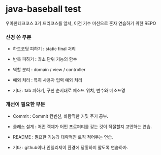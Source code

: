 # java-baseball test

우아한테크코스 3기 프리코스를 앞서, 이전 기수 미션으로 혼자 연습하기 위한 REPO

### 신경 쓴 부분

- 하드코딩 피하기 : static final 처리

- 반복 피하기 : 최소 단위 기능의 함수

- 역할 분리 : domain / view / controller

- 예외 처리 : 특히 사용자 입력 예외 처리 

- 기타 : tab 피하기, 구현 순서대로 메소드 위치, 변수와 메소드명


### 개선이 필요한 부분

- Commit : Commit 컨벤션, 바람직한 커밋 주기 공부.

- 클래스 설계 : 어떤 객체가 어떤 프로퍼티를 갖는 것이 적절할지 고민하는 연습.

- README : 필요한 기능과 대략적인 로직 적어두는 연습.

- 기타 : github이나 인텔리제이 환경에 당황하지 말도록 연습하자.
